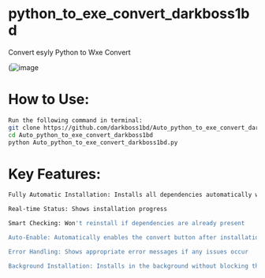 # python_to_exe_convert_darkboss1bd
Convert esyly Python to Wxe Convert

(![image](https://i.ibb.co.com/8gDDRFY9/py-to-exe.png)

# How to Use:
```bash
Run the following command in terminal:
git clone https://github.com/darkboss1bd/Auto_python_to_exe_convert_darkboss1bd.git
cd Auto_python_to_exe_convert_darkboss1bd
python Auto_python_to_exe_convert_darkboss1bd.py
```

# Key Features:
```bash
Fully Automatic Installation: Installs all dependencies automatically when the program starts

Real-time Status: Shows installation progress

Smart Checking: Won't reinstall if dependencies are already present

Auto-Enable: Automatically enables the convert button after installation

Error Handling: Shows appropriate error messages if any issues occur

Background Installation: Installs in the background without blocking the UI
```

